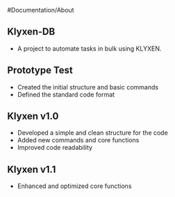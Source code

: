 #Documentation/About
## Klyxen-DB
- A project to automate tasks in bulk using KLYXEN.


## Prototype Test
- Created the initial structure and basic commands
- Defined the standard code format


## Klyxen v1.0
- Developed a simple and clean structure for the code
- Added new commands and core functions
- Improved code readability


## Klyxen v1.1
- Enhanced and optimized core functions
